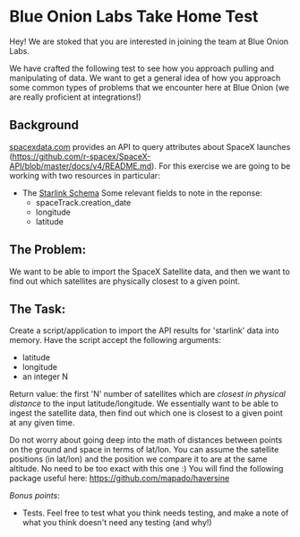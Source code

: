 # Blue Onion Labs Take Home Test

Hey! We are stoked that you are interested in joining the team at Blue Onion Labs.

We have crafted the following test to see how you approach pulling and manipulating of data. We want to get a general idea of how you approach some common types of problems that we encounter here at Blue Onion (we are really proficient at integrations!)

## Background
[spacexdata.com](https://docs.spacexdata.com/) provides an API to query attributes about SpaceX launches (https://github.com/r-spacex/SpaceX-API/blob/master/docs/v4/README.md). For this exercise we are going to be working with two resources in particular:
- The [Starlink Schema](https://github.com/r-spacex/SpaceX-API/blob/master/docs/v4/starlink/schema.md)
  Some relevant fields to note in the reponse:
    - spaceTrack.creation_date
    - longitude
    - latitude

## The Problem:
We want to be able to import the SpaceX Satellite data, and then we want to find out which satellites are physically closest to a given point.

## The Task:

Create a script/application to import the API results for 'starlink' data into memory. Have the script accept the following arguments:
- latitude
- longitude
- an integer N

Return value: the first 'N' number of satellites which are *closest in physical distance* to the input latitude/longitude. We essentially want to be able to ingest the satellite data, then find out which one is closest to a given point at any given time.

Do not worry about going deep into the math of distances between points on the ground and space in terms of lat/lon. You can assume the satellite positions (in lat/lon) and the position we compare it to are at the same altitude. No need to be too exact with this one :)
You will find the following package useful here: https://github.com/mapado/haversine

*Bonus points*:
- Tests. Feel free to test what you think needs testing, and make a note of what you think doesn't need any testing (and why!)
